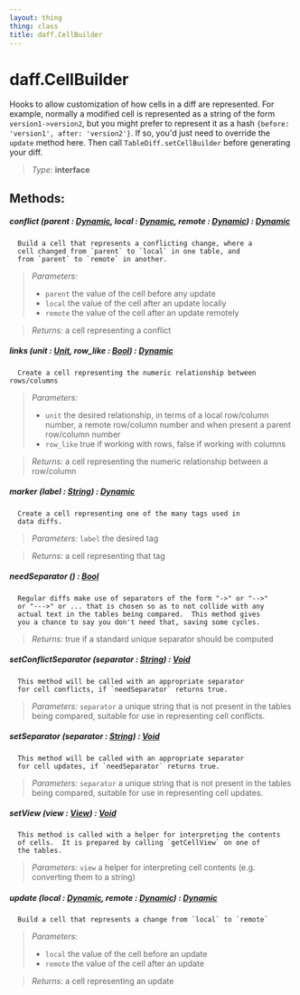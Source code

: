 ```yaml
---
layout: thing
thing: class
title: daff.CellBuilder
---
```

# daff.CellBuilder


  Hooks to allow customization of how cells in a diff are represented.
  For example, normally a modified cell is represented as a string
  of the form `version1->version2`, but you might prefer to represent
  it as a hash `{before: 'version1', after: 'version2'}`.  If so,
  you'd just need to override the `update` method here.  Then call
  `TableDiff.setCellBuilder` before generating your diff.




> *Type:* **interface**




## Methods:


##### **conflict** (parent : <a href="../Dynamic.html" class="type">Dynamic</a>, local : <a href="../Dynamic.html" class="type">Dynamic</a>, remote : <a href="../Dynamic.html" class="type">Dynamic</a>) : <a href="../Dynamic.html" class="type">Dynamic</a>


      Build a cell that represents a conflicting change, where a
      cell changed from `parent` to `local` in one table, and
      from `parent` to `remote` in another.




> *Parameters:*
>
>   * `parent` the value of the cell before any update
>   * `local` the value of the cell after an update locally
>   * `remote` the value of the cell after an update remotely

> *Returns:*  a cell representing a conflict








##### **links** (unit : <a href="../coopy/Unit.html" class="type">Unit</a>, row_like : <a href="../Bool.html" class="type">Bool</a>) : <a href="../Dynamic.html" class="type">Dynamic</a>


      Create a cell representing the numeric relationship between rows/columns




> *Parameters:*
>
>   * `unit` the desired relationship, in terms of a local row/column number, a remote row/column number and when present a parent row/column number
>   * `row_like` true if working with rows, false if working with columns

> *Returns:*  a cell representing the numeric relationship between a row/column








##### **marker** (label : <a href="../String.html" class="type">String</a>) : <a href="../Dynamic.html" class="type">Dynamic</a>


      Create a cell representing one of the many tags used in
      data diffs.




> *Parameters:*  `label` the desired tag


> *Returns:*  a cell representing that tag








##### **needSeparator** () : <a href="../Bool.html" class="type">Bool</a>


      Regular diffs make use of separators of the form "->" or "-->"
      or "--->" or ... that is chosen so as to not collide with any
      actual text in the tables being compared.  This method gives
      you a chance to say you don't need that, saving some cycles.





> *Returns:*  true if a standard unique separator should be computed








##### **setConflictSeparator** (separator : <a href="../String.html" class="type">String</a>) : <a href="../Void.html" class="type">Void</a>


      This method will be called with an appropriate separator
      for cell conflicts, if `needSeparator` returns true.




> *Parameters:*  `separator` a unique string that is not present in the tables being compared, suitable for use in representing cell conflicts. 









##### **setSeparator** (separator : <a href="../String.html" class="type">String</a>) : <a href="../Void.html" class="type">Void</a>


      This method will be called with an appropriate separator
      for cell updates, if `needSeparator` returns true.




> *Parameters:*  `separator` a unique string that is not present in the tables being compared, suitable for use in representing cell updates. 









##### **setView** (view : <a href="../coopy/View.html" class="type">View</a>) : <a href="../Void.html" class="type">Void</a>


      This method is called with a helper for interpreting the contents
      of cells.  It is prepared by calling `getCellView` on one of
      the tables.




> *Parameters:*  `view` a helper for interpreting cell contents (e.g. converting them to a string) 









##### **update** (local : <a href="../Dynamic.html" class="type">Dynamic</a>, remote : <a href="../Dynamic.html" class="type">Dynamic</a>) : <a href="../Dynamic.html" class="type">Dynamic</a>


      Build a cell that represents a change from `local` to `remote`




> *Parameters:*
>
>   * `local` the value of the cell before an update
>   * `remote` the value of the cell after an update

> *Returns:*  a cell representing an update








